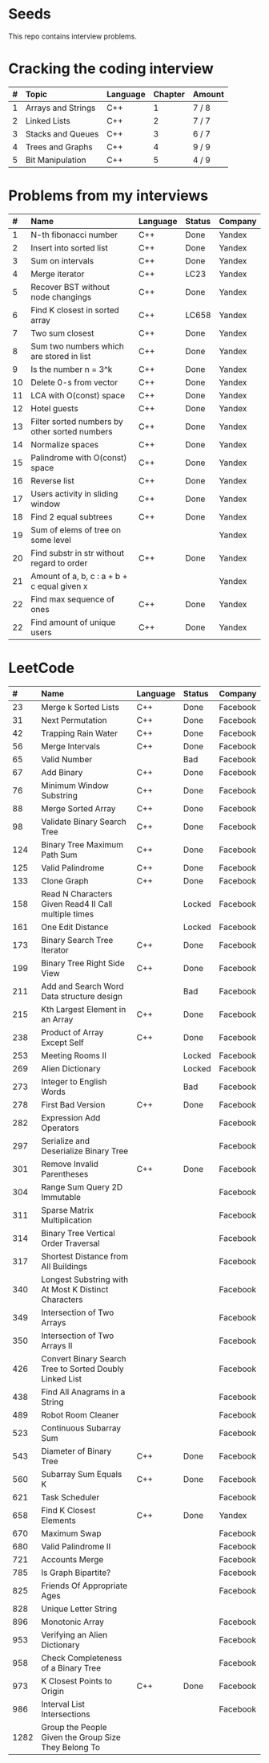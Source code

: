 # Seeds
This repo contains interview problems.

# Cracking the coding interview
| #    | Topic                                                      |Language | Chapter | Amount   |
|:-----|:-----------------------------------------------------------|:--------|:--------|:---------|
| 1    | Arrays and Strings                                         | C++     | 1       | 7 / 8    |
| 2    | Linked Lists                                               | C++     | 2       | 7 / 7    |
| 3    | Stacks and Queues                                          | C++     | 3       | 6 / 7    |
| 4    | Trees and Graphs                                           | C++     | 4       | 9 / 9    |
| 5    | Bit Manipulation                                           | C++     | 5       | 4 / 9    |

# Problems from my interviews
| #    | Name                                                       |Language | Status | Company   |
|:-----|:-----------------------------------------------------------|:--------|:-------|:----------|
| 1    | N-th fibonacci number                                      | C++     | Done   | Yandex    |
| 2    | Insert into sorted list                                    | C++     | Done   | Yandex    |
| 3    | Sum on intervals                                           | C++     | Done   | Yandex    |
| 4    | Merge iterator                                             | C++     | LC23   | Yandex    |
| 5    | Recover BST without node changings                         | C++     | Done   | Yandex    |
| 6    | Find K closest in sorted array                             | C++     | LC658  | Yandex    |
| 7    | Two sum closest                                            | C++     | Done   | Yandex    |
| 8    | Sum two numbers which are stored in list                   | C++     | Done   | Yandex    |
| 9    | Is the number n = 3^k                                      | C++     | Done   | Yandex    |
| 10   | Delete 0-s from vector                                     | C++     | Done   | Yandex    |
| 11   | LCA with O(const) space                                    | C++     | Done   | Yandex    |
| 12   | Hotel guests                                               | C++     | Done   | Yandex    |
| 13   | Filter sorted numbers by other sorted numbers              | C++     | Done   | Yandex    |
| 14   | Normalize spaces                                           | C++     | Done   | Yandex    |
| 15   | Palindrome with O(const) space                             | C++     | Done   | Yandex    |
| 16   | Reverse list                                               | C++     | Done   | Yandex    |
| 17   | Users activity in sliding window                           | C++     | Done   | Yandex    |
| 18   | Find 2 equal subtrees                                      | C++     | Done   | Yandex    |
| 19   | Sum of elems of tree on some level                         |         |        | Yandex    |
| 20   | Find substr in str without regard to order                 | C++     | Done   | Yandex    |
| 21   | Amount of a, b, c : a + b + c equal given x                |         |        | Yandex    |
| 22   | Find max sequence of ones                                  | C++     | Done   | Yandex    |
| 22   | Find amount of unique users                                | C++     | Done   | Yandex    |

# LeetCode
| #    | Name                                                       |Language | Status | Company   |
|:-----|:-----------------------------------------------------------|:--------|:-------|:----------|
| 23   | Merge k Sorted Lists                                       | C++     | Done   | Facebook  |
| 31   | Next Permutation                                           | C++     | Done   | Facebook  |
| 42   | Trapping Rain Water                                        | C++     | Done   | Facebook  |
| 56   | Merge Intervals                                            | C++     | Done   | Facebook  |
| 65   | Valid Number                                               |         | Bad    | Facebook  |
| 67   | Add Binary                                                 | C++     | Done   | Facebook  |
| 76   | Minimum Window Substring                                   | C++     | Done   | Facebook  |
| 88   | Merge Sorted Array                                         | C++     | Done   | Facebook  |
| 98   | Validate Binary Search Tree                                | C++     | Done   | Facebook  |
| 124  | Binary Tree Maximum Path Sum                               | C++     | Done   | Facebook  |
| 125  | Valid Palindrome                                           | C++     | Done   | Facebook  |
| 133  | Clone Graph                                                | C++     | Done   | Facebook  |
| 158  | Read N Characters Given Read4 II   Call multiple times     |         | Locked | Facebook  |
| 161  | One Edit Distance                                          |         | Locked | Facebook  |
| 173  | Binary Search Tree Iterator                                | C++     | Done   | Facebook  |
| 199  | Binary Tree Right Side View                                | C++     | Done   | Facebook  |
| 211  | Add and Search Word   Data structure design                |         | Bad    | Facebook  |
| 215  | Kth Largest Element in an Array                            | C++     | Done   | Facebook  |
| 238  | Product of Array Except Self                               | C++     | Done   | Facebook  |
| 253  | Meeting Rooms II                                           |         | Locked | Facebook  |
| 269  | Alien Dictionary                                           |         | Locked | Facebook  |
| 273  | Integer to English Words                                   |         | Bad    | Facebook  |
| 278  | First Bad Version                                          | C++     | Done   | Facebook  |
| 282  | Expression Add Operators                                   |         |        | Facebook  |
| 297  | Serialize and Deserialize Binary Tree                      |         |        | Facebook  |
| 301  | Remove Invalid Parentheses                                 | C++     | Done   | Facebook  |
| 304  | Range Sum Query 2D   Immutable                             |         |        | Facebook  |
| 311  | Sparse Matrix Multiplication                               |         |        | Facebook  |
| 314  | Binary Tree Vertical Order Traversal                       |         |        | Facebook  |
| 317  | Shortest Distance from All Buildings                       |         |        | Facebook  |
| 340  | Longest Substring with At Most K Distinct Characters       |         |        | Facebook  |
| 349  | Intersection of Two Arrays                                 |         |        | Facebook  |
| 350  | Intersection of Two Arrays II                              |         |        | Facebook  |
| 426  | Convert Binary Search Tree to Sorted Doubly Linked List    |         |        | Facebook  |
| 438  | Find All Anagrams in a String                              |         |        | Facebook  |
| 489  | Robot Room Cleaner                                         |         |        | Facebook  |
| 523  | Continuous Subarray Sum                                    |         |        | Facebook  |
| 543  | Diameter of Binary Tree                                    | C++     | Done   | Facebook  |
| 560  | Subarray Sum Equals K                                      | C++     | Done   | Facebook  |
| 621  | Task Scheduler                                             |         |        | Facebook  |
| 658  | Find K Closest Elements                                    | C++     | Done   | Yandex    |
| 670  | Maximum Swap                                               |         |        | Facebook  |
| 680  | Valid Palindrome II                                        |         |        | Facebook  |
| 721  | Accounts Merge                                             |         |        | Facebook  |
| 785  | Is Graph Bipartite?                                        |         |        | Facebook  |
| 825  | Friends Of Appropriate Ages                                |         |        | Facebook  |
| 828  | Unique Letter String                                       |         |        |           |
| 896  | Monotonic Array                                            |         |        | Facebook  |
| 953  | Verifying an Alien Dictionary                              |         |        | Facebook  |
| 958  | Check Completeness of a Binary Tree                        |         |        | Facebook  |
| 973  | K Closest Points to Origin                                 | C++     | Done   | Facebook  |
| 986  | Interval List Intersections                                |         |        | Facebook  |
| 1282 | Group the People Given the Group Size They Belong To       |         |        |           |
